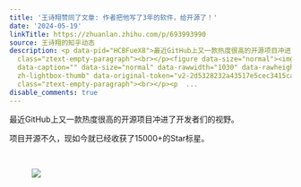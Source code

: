 ```yaml
---
title: '王诗翔赞同了文章: 作者把他写了3年的软件，给开源了！'
date: '2024-05-19'
linkTitle: https://zhuanlan.zhihu.com/p/693993990
source: 王诗翔的知乎动态
description: <p data-pid="HCBFueX8">最近GitHub上又一款热度很高的开源项目冲进了开发者们的视野。</p><p data-pid="4AzgpAnu">项目开源不久，现如今就已经收获了15000+的Star标星。</p><p
  class="ztext-empty-paragraph"><br></p><figure data-size="normal"><img src="https://pic1.zhimg.com/v2-3abbf5221116f5c54546c5e222b9e164.jpg"
  data-caption="" data-size="normal" data-rawwidth="1030" data-rawheight="302" class="origin_image
  zh-lightbox-thumb" data-original-token="v2-2d5328232a43517e5cec3415caffbeb6" referrerpolicy="no-referrer"></figure><p
  class="ztext-empty-paragraph"><br></p><p  ...
disable_comments: true
---
```

<p data-pid="HCBFueX8">最近GitHub上又一款热度很高的开源项目冲进了开发者们的视野。</p><p data-pid="4AzgpAnu">项目开源不久，现如今就已经收获了15000+的Star标星。</p><p class="ztext-empty-paragraph"><br></p><figure data-size="normal"><img src="https://pic1.zhimg.com/v2-3abbf5221116f5c54546c5e222b9e164.jpg" data-caption="" data-size="normal" data-rawwidth="1030" data-rawheight="302" class="origin_image zh-lightbox-thumb" data-original-token="v2-2d5328232a43517e5cec3415caffbeb6" referrerpolicy="no-referrer"></figure><p class="ztext-empty-paragraph"><br></p><p  ...